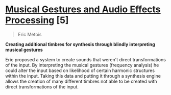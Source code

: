 # [Musical Gestures and Audio Effects Processing](http://www.metois.com/Docs/metdafx98.pdf) [5]

> Eric Métois

**Creating additional timbres for synthesis through blindly interpreting musical gestures**

Eric proposed a system to create sounds that weren't direct transformations of the input. By interpreting the musical gestures (frequency analysis) he could alter the input based on likelihood of certain harmonic structures within the input. Taking this data and putting it through a synthesis engine allows the creation of many different timbres not able to be created with direct transformations of the input.
